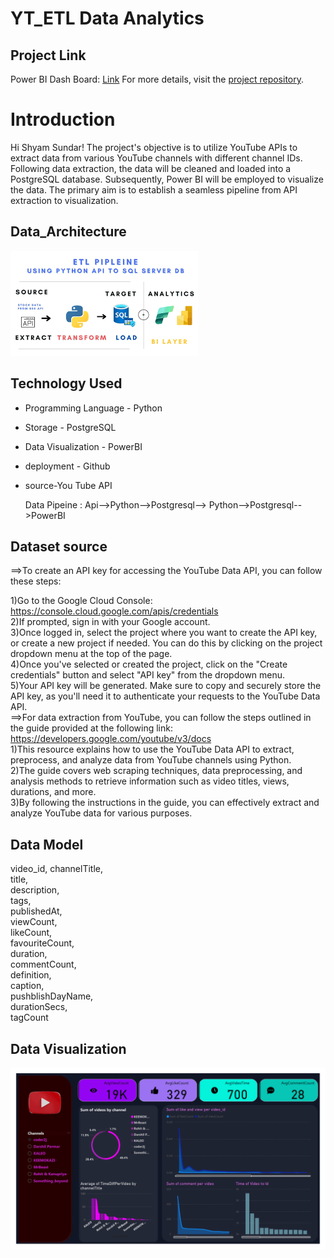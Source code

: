 
# YT_ETL Data Analytics

## Project Link
Power BI Dash Board: [Link](https://app.powerbi.com/links/qLs5SvBDqt?ctid=d6011d6b-35d1-495c-a859-c8b56d77536b&pbi_source=linkShare&bookmarkGuid=e16ab9b5-1e70-4e2b-8d00-2fece18ab6ac)
For more details, visit the [project repository](https://github.com/Shyam414/YT_Data).

# Introduction

Hi Shyam Sundar! The project's objective is to utilize YouTube APIs to extract data from various YouTube channels with different channel IDs. Following data extraction, the data will be cleaned and loaded into a PostgreSQL database. Subsequently, Power BI will be employed to visualize the data. The primary aim is to establish a seamless pipeline from API extraction to visualization.

## Data_Architecture
<img src="img.png">


## Technology Used
- Programming Language - Python
- Storage - PostgreSQL
- Data Visualization - PowerBI
- deployment - Github
- source-You Tube API

  Data Pipeine : Api-->Python-->Postgresql--> Python-->Postgresql-->PowerBI

## Dataset source
==>To create an API key for accessing the YouTube Data API, you can follow these steps:

1)Go to the Google Cloud Console: https://console.cloud.google.com/apis/credentials  
2)If prompted, sign in with your Google account.<br>
3)Once logged in, select the project where you want to create the API key, or create a new project if needed. You can do this by clicking on the project dropdown menu at the top of the page.<br>
4)Once you've selected or created the project, click on the "Create credentials" button and select "API key" from the dropdown menu.<br>
5)Your API key will be generated. Make sure to copy and securely store the API key, as you'll need it to authenticate your requests to the YouTube Data API.<br>
==>For data extraction from YouTube, you can follow the steps outlined in the guide provided at the following link: https://developers.google.com/youtube/v3/docs <br>
1)This resource explains how to use the YouTube Data API to extract, preprocess, and analyze data from YouTube channels using Python. <br>2)The guide covers web scraping techniques, data preprocessing, and analysis methods to retrieve information such as video titles, views, durations, and more. <br>3)By following the instructions in the guide, you can effectively extract and analyze YouTube data for various purposes.

## Data Model
video_id,
    channelTitle,<br>
    title,<br>
    description,<br>
    tags,<br>
    publishedAt,<br>
    viewCount,<br>
    likeCount,<br>
    favouriteCount,<br>
    duration,<br>
    commentCount,<br>
    definition,<br>
    caption,<br>
    pushblishDayName,<br>
    durationSecs,<br>
    tagCount 

## Data Visualization
<img src="YT DB.gif">
